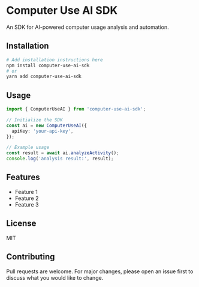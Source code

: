 # Computer Use AI SDK

An SDK for AI-powered computer usage analysis and automation.

## Installation

```bash
# Add installation instructions here
npm install computer-use-ai-sdk
# or
yarn add computer-use-ai-sdk
```

## Usage

```typescript
import { ComputerUseAI } from 'computer-use-ai-sdk';

// Initialize the SDK
const ai = new ComputerUseAI({
  apiKey: 'your-api-key',
});

// Example usage
const result = await ai.analyzeActivity();
console.log('analysis result:', result);
```

## Features

- Feature 1
- Feature 2
- Feature 3

## License

MIT

## Contributing

Pull requests are welcome. For major changes, please open an issue first to discuss what you would like to change.
